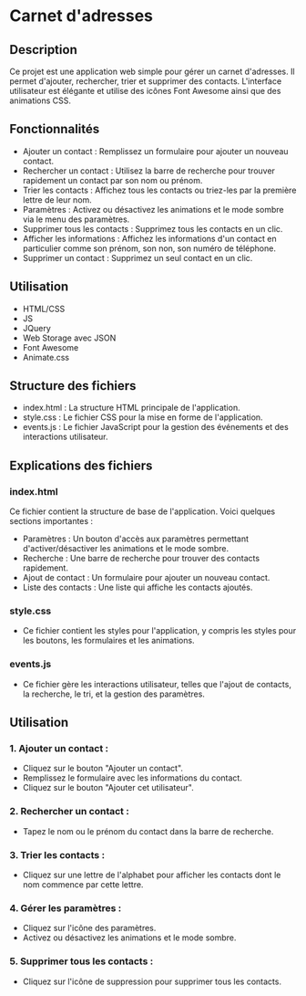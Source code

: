 # Carnet d'adresses
## Description
Ce projet est une application web simple pour gérer un carnet d'adresses. Il permet d'ajouter, rechercher, trier et supprimer des contacts. L'interface utilisateur est élégante et utilise des icônes Font Awesome ainsi que des animations CSS.

## Fonctionnalités
* Ajouter un contact : Remplissez un formulaire pour ajouter un nouveau contact.
* Rechercher un contact : Utilisez la barre de recherche pour trouver rapidement un contact par son nom ou prénom.
* Trier les contacts : Affichez tous les contacts ou triez-les par la première lettre de leur nom.
* Paramètres : Activez ou désactivez les animations et le mode sombre via le menu des paramètres.
* Supprimer tous les contacts : Supprimez tous les contacts en un clic.
* Afficher les informations : Affichez les informations d'un contact en particulier comme son prénom, son non, son numéro de téléphone.
* Supprimer un contact : Supprimez un seul contact en un clic.

## Utilisation
* HTML/CSS
* JS
* JQuery
* Web Storage avec JSON
* Font Awesome
* Animate.css

## Structure des fichiers
* index.html : La structure HTML principale de l'application.
* style.css : Le fichier CSS pour la mise en forme de l'application.
* events.js : Le fichier JavaScript pour la gestion des événements et des interactions utilisateur.

## Explications des fichiers
### index.html
Ce fichier contient la structure de base de l'application. Voici quelques sections importantes :
- Paramètres : Un bouton d'accès aux paramètres permettant d'activer/désactiver les animations et le mode sombre.
- Recherche : Une barre de recherche pour trouver des contacts rapidement.
- Ajout de contact : Un formulaire pour ajouter un nouveau contact.
- Liste des contacts : Une liste qui affiche les contacts ajoutés.

### style.css
* Ce fichier contient les styles pour l'application, y compris les styles pour les boutons, les formulaires et les animations.

### events.js
* Ce fichier gère les interactions utilisateur, telles que l'ajout de contacts, la recherche, le tri, et la gestion des paramètres.

## Utilisation
### 1. Ajouter un contact :
* Cliquez sur le bouton "Ajouter un contact".
* Remplissez le formulaire avec les informations du contact.
* Cliquez sur le bouton "Ajouter cet utilisateur".

### 2. Rechercher un contact :
* Tapez le nom ou le prénom du contact dans la barre de recherche.

### 3. Trier les contacts :
* Cliquez sur une lettre de l'alphabet pour afficher les contacts dont le nom commence par cette lettre.

### 4. Gérer les paramètres :
* Cliquez sur l'icône des paramètres.
* Activez ou désactivez les animations et le mode sombre.

### 5. Supprimer tous les contacts :
* Cliquez sur l'icône de suppression pour supprimer tous les contacts.
